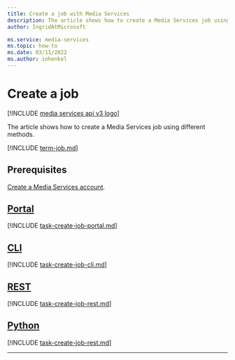 ```yaml
---
title: Create a job with Media Services 
description: The article shows how to create a Media Services job using different methods.
author: IngridAtMicrosoft

ms.service: media-services
ms.topic: how-to
ms.date: 03/11/2022
ms.author: inhenkel
---
```


# Create a job

[!INCLUDE [media services api v3 logo](./includes/v3-hr.md)]

The article shows how to create a Media Services job using different methods.

[!INCLUDE [term-job.md](./includes/term-job.md)]

## Prerequisites

[Create a Media Services account](./account-create-how-to.md).

## [Portal](#tab/portal/)

[!INCLUDE [task-create-job-portal.md](./includes/task-create-job-portal.md)]

## [CLI](#tab/cli/)

[!INCLUDE [task-create-job-cli.md](./includes/task-create-job-cli.md)]

## [REST](#tab/rest/)

[!INCLUDE [task-create-job-rest.md](./includes/task-create-job-rest.md)]

## [Python](#tab/python/)

[!INCLUDE [task-create-job-rest.md](./includes/task-create-job-python.md)]

---

